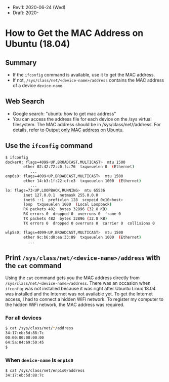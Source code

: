 * Rev.1: 2020-06-24 (Wed)
* Draft: 2020-

# How to Get the MAC Address on Ubuntu (18.04)

## Summary

* If the `ifconfig` command is available, use it to get the MAC address.
* If not, `/sys/class/net/<device-name>/address` contains the MAC address of a device `device-name`. 

## Web Search

* Google search: "ubuntu how to get mac address"
* You can access the address file for each device on the /sys virtual filesystem. The MAC address should be in /sys/class/net/<device-name>/address. For details, refer to [Output only MAC address on Ubuntu](https://askubuntu.com/questions/628383/output-only-mac-address-on-ubuntu).

## Use the `ifconfig` command

```bash
$ ifconfig
docker0: flags=4099<UP,BROADCAST,MULTICAST>  mtu 1500
        ether 02:42:72:c0:fc:76  txqueuelen 0  (Ethernet)
           ...
enp6s0: flags=4099<UP,BROADCAST,MULTICAST>  mtu 1500
        ether 14:b3:1f:22:ef:e3  txqueuelen 1000  (Ethernet)
           ...
lo: flags=73<UP,LOOPBACK,RUNNING>  mtu 65536
        inet 127.0.0.1  netmask 255.0.0.0
        inet6 ::1  prefixlen 128  scopeid 0x10<host>
        loop  txqueuelen 1000  (Local Loopback)
        RX packets 482  bytes 32896 (32.8 KB)
        RX errors 0  dropped 0  overruns 0  frame 0
        TX packets 482  bytes 32896 (32.8 KB)
        TX errors 0  dropped 0 overruns 0  carrier 0  collisions 0

wlp5s0: flags=4099<UP,BROADCAST,MULTICAST>  mtu 1500
        ether 9c:b6:d0:ea:33:89  txqueuelen 1000  (Ethernet)
          ...
```
## Print `/sys/class/net/<device-name>/address` with the `cat` command 

Using the `cat` command gets you the MAC address directly from `/sys/class/net/<device-name>/address`.  There was an occasion when `ifconfig` was not installed because it was right after Ubuntu Linux 18.04 was installed and the Internet was not available yet. To get the Internet access, I had to connect a hidden WiFi network. To register my computer to the hidden WiFi network, the MAC address was required. 

### For all devices

```bash
$ cat /sys/class/net/*/address
34:17:eb:5d:88:7c
00:00:00:00:00:00
64:5a:04:69:50:45
$
```

### When `device-name` is `enp1s0`

```bash
$ cat /sys/class/net/enp1s0/address
34:17:eb:5d:88:7c
```
